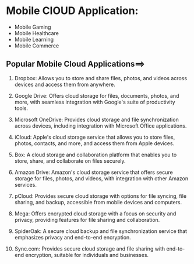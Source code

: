 # Mobile CIOUD Application:

-  Mobile Gaming
-  Mobile Healthcare
-  Mobile Learning
-  Mobile Commerce
## Popular Mobile Cloud Applications==>
 1) Dropbox: Allows you to store and share files, photos, and videos across devices and access them from anywhere.

2) Google Drive: Offers cloud storage for files, documents, photos, and more, with seamless integration with Google's suite of productivity tools.

3) Microsoft OneDrive: Provides cloud storage and file synchronization across devices, including integration with Microsoft Office applications.

4) iCloud: Apple's cloud storage service that allows you to store files, photos, contacts, and more, and access them from Apple devices.

5) Box: A cloud storage and collaboration platform that enables you to store, share, and collaborate on files securely.

6) Amazon Drive: Amazon's cloud storage service that offers secure storage for files, photos, and videos, with integration with other Amazon services.

7) pCloud: Provides secure cloud storage with options for file syncing, file sharing, and backup, accessible from mobile devices and computers.

8) Mega: Offers encrypted cloud storage with a focus on security and privacy, providing features for file sharing and collaboration.

9) SpiderOak: A secure cloud backup and file synchronization service that emphasizes privacy and end-to-end encryption.

10) Sync.com: Provides secure cloud storage and file sharing with end-to-end encryption, suitable for individuals and businesses.